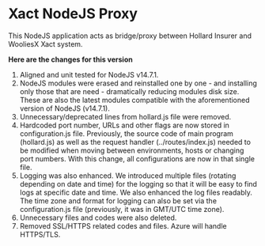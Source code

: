 Xact NodeJS Proxy
=================

This NodeJS application acts as bridge/proxy between Hollard Insurer and WooliesX Xact system.

**Here are the changes for this version**

1. Aligned and unit tested for NodeJS v14.7.1.
2. NodeJS modules were erased and reinstalled one by one - and installing only those that are need - dramatically reducing modules disk size. These are also the latest modules compatible with the aforementioned version of NodeJS (v14.7.1).
3. Unnecessary/deprecated lines from hollard.js file were removed.
4. Hardcoded port number, URLs and other flags are now stored in configuration.js file. Previously, the source code of main program (hollard.js) as well as the request handler (../routes/index.js) needed to be modified when moving between environments, hosts or changing port numbers. With this change, all configurations are now in that single file.
5. Logging was also enhanced. We introduced multiple files (rotating depending on date and time) for the logging so that it will be easy to find logs at specific date and time. We also enhanced the log files readably. The time zone and format for logging can also be set via the configuration.js file (previously, it was in GMT/UTC time zone).
6. Unnecessary files and codes were also deleted.
7. Removed SSL/HTTPS related codes and files. Azure will handle HTTPS/TLS.
